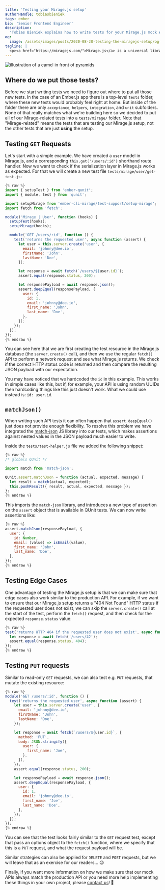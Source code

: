 ```yaml
---
title: 'Testing your Mirage.js setup'
authorHandle: tobiasbieniek
tags: ember
bio: 'Senior Frontend Engineer'
description:
  'Tobias Bieniek explains how to write tests for your Mirage.js mock API setup.'
og:
  image: /assets/images/posts/2020-08-28-testing-the-miragejs-setup/og-image.png
tagline: |
  <p><a href="https://miragejs.com/">Mirage.js</a> is a universal library to mock out HTTP-based APIs. It has proven quite useful to us in several client projects, where it helped us write a lot of acceptance tests in a concise, but flexible manner.</p> <p>The issue with tools like this is that you are not testing &quot;the real API&quot; though. This is where end-to-end tests are useful, but since those kinds of tests are quite slow and complex it would be quite costly to use them for all the kinds of tests in a modern web application.</p> <p>One solution to some of the challenges of using a mock API is to test it and make sure it matches what you would expect from your real API. In this blog post we will show you how we started writing tests for our Mirage.js setup and why it might be useful for you too.</p>
---
```


![illustration of a camel in front of pyramids](/assets/images/posts/2020-08-28-testing-the-miragejs-setup/illustration.svg#full)

## Where do we put those tests?

Before we start writing tests we need to figure out where to put all those new
tests. In the case of an Ember.js app there is a top-level `tests` folder, where
these new tests would probably feel right at home. But inside of the folder
there are only `acceptance`, `helpers`, `integration`, and `unit` subfolders.
None of that really matches what we're building here so we decided to put all of
our Mirage-related tests into a `tests/mirage/` folder. Note that
"Mirage-related" means the tests that are testing our Mirage.js setup, not the
other tests that are just **using** the setup.

## Testing `GET` Requests

Let's start with a simple example. We have created a `user` model in Mirage.js,
and a corresponding `this.get('/users/:id')` shorthand route handler. Now we
want to check if the serialization layer in Mirage.js works as expected. For
that we will create a new test file `tests/mirage/user/get-test.js`:

```js
{% raw %}
import { setupTest } from 'ember-qunit';
import { module, test } from 'qunit';

import setupMirage from 'ember-cli-mirage/test-support/setup-mirage';
import fetch from 'fetch';

module('Mirage | User', function (hooks) {
  setupTest(hooks);
  setupMirage(hooks);

  module('GET /users/:id', function () {
    test('returns the requested user', async function (assert) {
      let user = this.server.create('user', {
        email: 'johnny@dee.io',
        firstName: 'John',
        lastName: 'Doe',
      });

      let response = await fetch(`/users/${user.id}`);
      assert.equal(response.status, 200);

      let responsePayload = await response.json();
      assert.deepEqual(responsePayload, {
        user: {
          id: 1,
          email: 'johnny@dee.io',
          first_name: 'John',
          last_name: 'Doe',
        },
      });
    });
  });
});
{% endraw %}
```

You can see here that we are first creating the test resource in the Mirage.js
database (the `server.create()` call), and then we use the regular `fetch()` API
to perform a network request and see what Mirage.js returns. We check if the
correct HTTP status code is returned and then compare the resulting JSON payload
with our expectation.

You may have noticed that we hardcoded the `id` in this example. This works in
simple cases like this, but if, for example, your API is using random UUIDs then
hardcoding things like this just doesn't work. What we could use instead is:
`id: user.id`.

## `matchJson()`

When writing such API tests it can often happen that `assert.deepEqual()` just
does not provide enough flexibility. To resolve this problem we have integrated
the [match-json] JS library into our tests, which makes assertions against
nested values in the JSON payload much easier to write.

[match-json]: https://github.com/ozkxr/match-json

Inside the `tests/test-helper.js` file we added the following snippet:

```js
{% raw %}
/* globals QUnit */

import match from 'match-json';

QUnit.assert.matchJson = function (actual, expected, message) {
  let result = match(actual, expected);
  this.pushResult({ result, actual, expected, message });
};
{% endraw %}
```

This imports the `match-json` library, and introduces a new type of assertion on
the `assert` object that is available in QUnit tests. We can now write
assertions like:

```js
{% raw %}
assert.matchJson(responsePayload, {
  user: {
    id: Number,
    email: (value) => isEmail(value),
    first_name: 'John',
    last_name: 'Doe',
  },
});
{% endraw %}
```

## Testing Edge Cases

One advantage of testing the Mirage.js setup is that we can make sure that edge
cases also work similar to the production API. For example, if we want to ensure
that our Mirage.js setup returns a "404 Not Found" HTTP status if the requested
user does not exist, we can skip the `server.create()` call at the start of the
test, perform the `fetch()` request, and then check for the expected
`response.status` value:

```js
{% raw %}
test('returns HTTP 404 if the requested user does not exist', async function (assert) {
  let response = await fetch('/users/42');
  assert.equal(response.status, 404);
});
{% endraw %}
```

## Testing `PUT` requests

Similar to read-only `GET` requests, we can also test e.g. `PUT` requests, that
mutate the existing resource:

```js
{% raw %}
module('GET /users/:id', function () {
  test('returns the requested user', async function (assert) {
    let user = this.server.create('user', {
      email: 'johnny@dee.io',
      firstName: 'John',
      lastName: 'Doe',
    });

    let response = await fetch(`/users/${user.id}`, {
      method: 'PUT',
      body: JSON.stringify({
        user: {
          first_name: 'Joe',
        },
      }),
    });
    assert.equal(response.status, 200);

    let responsePayload = await response.json();
    assert.deepEqual(responsePayload, {
      user: {
        id: 1,
        email: 'johnny@dee.io',
        first_name: 'Joe',
        last_name: 'Doe',
      },
    });
  });
});
{% endraw %}
```

You can see that the test looks fairly similar to the `GET` request test, except
that pass an options object to the `fetch()` function, where we specify that
this is a `PUT` request, and what the request payload will be.

Similar strategies can also be applied for `DELETE` and `POST` requests, but we
will leave that as an exercise for our readers... 😉

Finally, if you want more information on how we make sure that our mock APIs
always match the production API or you need more help implementing these things
in your own project, please [contact us]! 👋

[contact us]: https://simplabs.com/contact/
